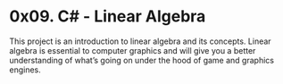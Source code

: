 # 0x09. C# - Linear Algebra

This project is an introduction to linear algebra and its concepts. Linear algebra is essential to computer graphics and will give you a better understanding of what’s going on under the hood of game and graphics engines.



